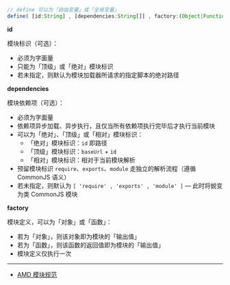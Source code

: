 ```js
// define 可以为「自由变量」或「全局变量」
define( [id:String] , [dependencies:String[]] , factory:(Object|Function) )
```

__id__

模块标识（可选）：

- 必须为字面量
- 只能为「顶级」或「绝对」模块标识
- 若未指定，则默认为模块加载器所请求的指定脚本的绝对路径

__dependencies__

模块依赖项（可选）：

- 必须为字面量
- 依赖项异步加载、异步执行，且仅当所有依赖项执行完毕后才执行当前模块
- 可以为「绝对」、「顶级」或「相对」模块标识：
    - 「绝对」模块标识：`id` 即路径
    - 「顶级」模块标识：`baseUrl` + `id`
    - 「相对」模块标识：相对于当前模块解析
- 预留模块标识 `require`、`exports`、`module` 走独立的解析流程（遵循 CommonJS 语义）
- 若未指定，则默认为 `[ 'require' , 'exports' , 'module' ]` — 此时将蜕变为类 CommonJS 模块

__factory__

模块定义，可以为「对象」或「函数」：

- 若为「对象」，则该对象即为模块的「输出值」
- 若为「函数」，则该函数的返回值即为模块的「输出值」
- 模块定义仅执行一次

---

- [AMD 模块规范](https://github.com/amdjs/amdjs-api/blob/master/AMD.md)
